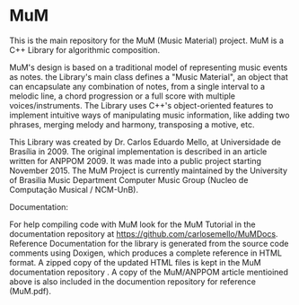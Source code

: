 # MuM
This is the main repository for the MuM (Music Material) project. MuM is a C++ Library for algorithmic composition. 

MuM's design is based on a traditional model of representing music events as notes. the Library's main class defines a "Music Material", an object that can encapsulate any combination of notes, from a single interval to a melodic line, a chord progression or a full score with multiple voices/instruments. The Library uses C++'s object-oriented features to implement intuitive ways of manipulating music information, like adding two phrases, merging melody and harmony, transposing a motive, etc.

This Library was created by Dr. Carlos Eduardo Mello, at Universidade de Brasília in 2009. The original implementation is described in an article written for ANPPOM 2009. It was made into a public project starting November 2015. The MuM Project is currently maintained by the University of Brasilia Music Department Computer Music Group (Nucleo de Computação Musical / NCM-UnB).

Documentation:

For help compiling code with MuM look for the MuM Tutorial in the documentation repository at https://github.com/carlosemello/MuMDocs. Reference Documentation for the library is generated from the source code comments using Doxigen, which produces a complete reference in HTML format. A zipped copy of the updated HTML files is kept in the MuM documentation repository . A copy of the MuM/ANPPOM article mentioined above is also included in the documention repository for reference (MuM.pdf). 

